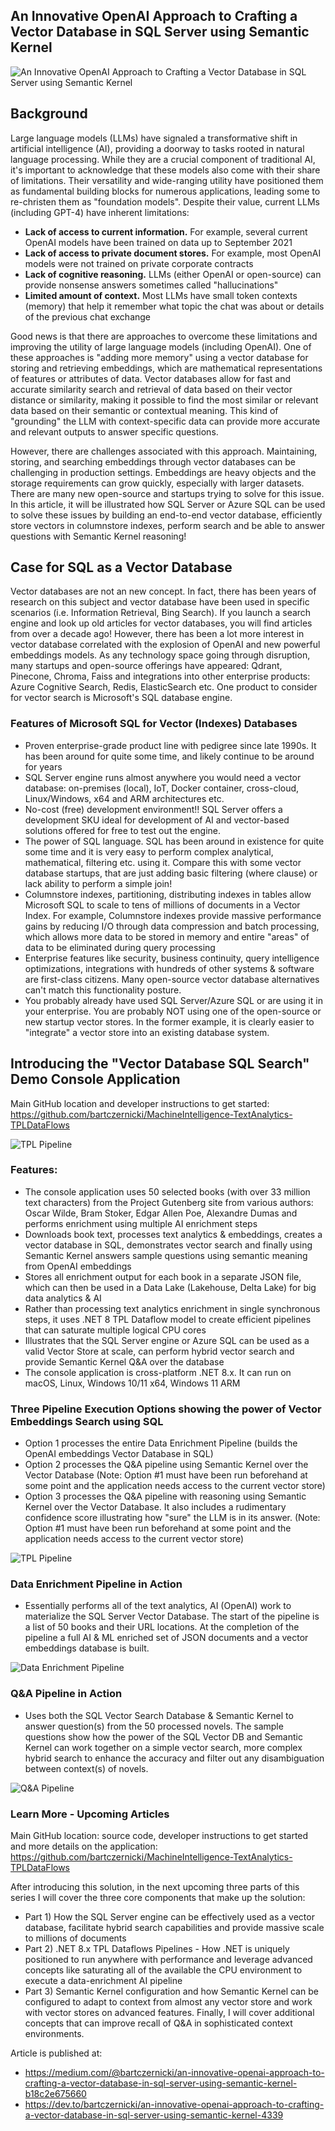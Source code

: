 ## An Innovative OpenAI Approach to Crafting a Vector Database in SQL Server using Semantic Kernel
![An Innovative OpenAI Approach to Crafting a Vector Database in SQL Server using Semantic Kernel](https://raw.githubusercontent.com/bartczernicki/Articles/main/20230507-AnInnovativeOpenAIApproachtoCraftingaVectorDatabaseinSQLServerandusingSemanticKernel/Images/AnInnovativeOpenAIApproachToCraftingAVectorDatabase.png)  

## Background

Large language models (LLMs) have signaled a transformative shift in artificial intelligence (AI), providing a doorway to tasks rooted in natural language processing. While they are a crucial component of traditional AI, it's important to acknowledge that these models also come with their share of limitations. Their versatility and wide-ranging utility have positioned them as fundamental building blocks for numerous applications, leading some to re-christen them as "foundation models". Despite their value, current LLMs (including GPT-4)
have inherent limitations:
* **Lack of access to current information.** For example, several current OpenAI models have been trained on data up to September 2021  
* **Lack of access to private document stores.** For example, most OpenAI models were not trained on private corporate contracts  
* **Lack of cognitive reasoning.** LLMs (either OpenAI or open-source) can provide nonsense answers sometimes called "hallucinations"  
* **Limited amount of context.** Most LLMs have small token contexts (memory) that help it remember what topic the chat was about or details of the previous chat exchange  

Good news is that there are approaches to overcome these limitations and improving the utility of large language models (including OpenAI). One of these approaches is "adding more memory" using a vector database for storing and retrieving embeddings, which are mathematical representations of features or attributes of data. Vector databases allow for fast and accurate similarity search and retrieval of data based on their vector distance or similarity, making it possible to find the most similar or relevant data based on their semantic or contextual meaning. This kind of "grounding" the LLM with context-specific data can provide more accurate and relevant outputs to answer specific questions.

However, there are challenges associated with this approach. Maintaining, storing, and searching embeddings through vector databases can be challenging in production settings. Embeddings are heavy objects and the storage requirements can grow quickly, especially with larger datasets. There are many new open-source and startups trying to solve for this issue. In this article, it will be illustrated how SQL Server or Azure SQL can be used to solve these issues by building an end-to-end vector database, efficiently store vectors in columnstore indexes, perform search and be able to answer questions with Semantic Kernel reasoning!

## Case for SQL as a Vector Database

Vector databases are not an new concept. In fact, there has been years of research on this subject and vector database have been used in specific scenarios (i.e. Information Retrieval, Bing Search).  If you launch a search engine and look up old articles for vector databases, you will find articles from over a decade ago! However, there has been a lot more interest in vector database correlated with the explosion of OpenAI and new powerful embeddings models. As any technology space going through disruption, many startups and open-source offerings have appeared: Qdrant, Pinecone, Chroma, Faiss and integrations into other enterprise products: Azure Cognitive Search, Redis, ElasticSearch etc. One product to consider for vector search is Microsoft's SQL database engine.

### Features of Microsoft SQL for Vector (Indexes) Databases
* Proven enterprise-grade product line with pedigree since late 1990s. It has been around for quite some time, and likely continue to be around for years
* SQL Server engine runs almost anywhere you would need a vector database: on-premises (local), IoT, Docker container, cross-cloud, Linux/Windows, x64 and ARM architectures etc.  
* No-cost (free) development environment!! SQL Server offers a development SKU ideal for development of AI and vector-based solutions offered for free to test out the engine.  
* The power of SQL language. SQL has been around in existence for quite some time and it is very easy to perform complex analytical, mathematical, filtering etc. using it. Compare this with some vector database startups, that are just adding basic filtering (where clause) or lack ability to perform a simple join!  
* Columnstore indexes, partitioning, distributing indexes in tables allow Microsoft SQL to scale to tens of millions of documents in a Vector Index. For example, Columnstore indexes provide massive performance gains by reducing I/O through data compression and batch processing, which allows more data to be stored in memory and entire "areas" of data to be eliminated during query processing  
* Enterprise features like security, business continuity, query intelligence optimizations, integrations with hundreds of other systems & software are first-class citizens. Many open-source vector database alternatives can't match this functionality posture.  
* You probably already have used SQL Server/Azure SQL or are using it in your enterprise. You are probably NOT using one of the open-source or new startup vector stores. In the former example, it is clearly easier to "integrate" a vector store into an existing database system.  

## Introducing the "Vector Database SQL Search" Demo Console Application  

Main GitHub location and developer instructions to get started:  
https://github.com/bartczernicki/MachineIntelligence-TextAnalytics-TPLDataFlows  

![TPL Pipeline](https://raw.githubusercontent.com/bartczernicki/Articles/main/20230507-AnInnovativeOpenAIApproachtoCraftingaVectorDatabaseinSQLServerandusingSemanticKernel/Images/TPLDataFlows-Pipeline.png)  

### Features:
* The console application uses 50 selected books (with over 33 million text characters) from the Project Gutenberg site from various authors: Oscar Wilde, Bram Stoker, Edgar Allen Poe, Alexandre Dumas and performs enrichment using multiple AI enrichment steps
* Downloads book text, processes text analytics & embeddings, creates a vector database in SQL, demonstrates vector search and finally using Semantic Kernel answers sample questions using semantic meaning from OpenAI embeddings
* Stores all enrichment output for each book in a separate JSON file, which can then be used in a Data Lake (Lakehouse, Delta Lake) for big data analytics & AI
* Rather than processing text analytics enrichment in single synchronous steps, it uses .NET 8 TPL Dataflow model to create efficient pipelines that can saturate multiple logical CPU cores  
* Illustrates that the SQL Server engine or Azure SQL can be used as a valid Vector Store at scale, can perform hybrid vector search and provide Semantic Kernel Q&A over the database
* The console application is cross-platform .NET 8.x. It can run on macOS, Linux, Windows 10/11 x64, Windows 11 ARM

### Three Pipeline Execution Options showing the power of Vector Embeddings Search using SQL
* Option 1 processes the entire Data Enrichment Pipeline (builds the OpenAI embeddings Vector Database in SQL)  
* Option 2 processes the Q&A pipeline using Semantic Kernel over the Vector Database (Note: Option #1 must have been run beforehand at some point and the application needs access to the current vector store)  
* Option 3 processes the Q&A pipeline with reasoning using Semantic Kernel over the Vector Database. It also includes a rudimentary confidence score illustrating how "sure" the LLM is in its answer. (Note: Option #1 must have been run beforehand at some point and the application needs access to the current vector store)  

![TPL Pipeline](https://raw.githubusercontent.com/bartczernicki/Articles/main/20230507-AnInnovativeOpenAIApproachtoCraftingaVectorDatabaseinSQLServerandusingSemanticKernel/Images/TPLDataFlows-ConsoleApp.png)  

### Data Enrichment Pipeline in Action  
* Essentially performs all of the text analytics, AI (OpenAI) work to materialize the SQL Server Vector Database. The start of the pipeline is a list of 50 books and their URL locations. At the completion of the pipeline a full AI & ML enriched set of JSON documents and a vector embeddings database is built.  

![Data Enrichment Pipeline](https://raw.githubusercontent.com/bartczernicki/Articles/main/20230507-AnInnovativeOpenAIApproachtoCraftingaVectorDatabaseinSQLServerandusingSemanticKernel/Images/TPLVectorEmbeddingsProcessingConsole.gif)  

### Q&A Pipeline in Action  
* Uses both the SQL Vector Search Database & Semantic Kernel to answer question(s) from the 50 processed novels. The sample questions show how the power of the SQL Vector DB and Semantic Kernel can work together on a simple vector search, more complex hybrid search to enhance the accuracy and filter out any disambiguation between context(s) of novels.

![Q&A Pipeline](https://raw.githubusercontent.com/bartczernicki/Articles/main/20230507-AnInnovativeOpenAIApproachtoCraftingaVectorDatabaseinSQLServerandusingSemanticKernel/Images/TPLDataFlows-Pipeline-Finish.png)  

### Learn More - Upcoming Articles

Main GitHub location: source code, developer instructions to get started and more details on the application:  
https://github.com/bartczernicki/MachineIntelligence-TextAnalytics-TPLDataFlows  

After introducing this solution, in the next upcoming three parts of this series I will cover the three core components that make up the solution:  
* Part 1) How the SQL Server engine can be effectively used as a vector database, facilitate hybrid search capabilities and provide massive scale to millions of documents  
* Part 2) .NET 8.x TPL Dataflows Pipelines - How .NET is uniquely positioned to run anywhere with performance and leverage advanced concepts like saturating all of the available the CPU environment to execute a data-enrichment AI pipeline  
* Part 3) Semantic Kernel configuration and how Semantic Kernel can be configured to adapt to context from almost any vector store and work with vector stores on advanced features. Finally, I will cover additional concepts that can improve recall of Q&A in sophisticated context environments.  

Article is published at:
* https://medium.com/@bartczernicki/an-innovative-openai-approach-to-crafting-a-vector-database-in-sql-server-using-semantic-kernel-b18c2e675660  
* https://dev.to/bartczernicki/an-innovative-openai-approach-to-crafting-a-vector-database-in-sql-server-using-semantic-kernel-4339  
